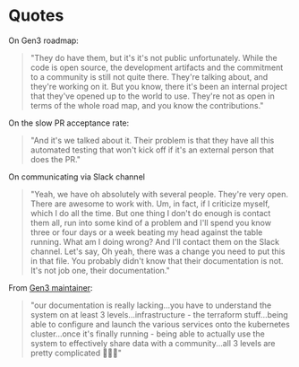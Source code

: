 # Quotes

On Gen3 roadmap:
> "They do have them, but it's it's not public unfortunately. While the code is open source, the development artifacts and the commitment to a community is still not quite there. They're talking about, and they're working on it. But you know, there it's been an internal project that they've opened up to the world to use. They're not as open in terms of the whole road map, and you know the contributions."

On the slow PR acceptance rate: 
> "And it's we talked about it. Their problem is that they have all this automated testing that won't kick off if it's an external person that does the PR."

On communicating via Slack channel
> "Yeah, we have oh absolutely with several people. They're very open. There are awesome to work with. Um, in fact, if I criticize myself, which I do all the time. But one thing I don't do enough is contact them all, run into some kind of a problem and I'll spend you know three or four days or a week beating my head against the table running. What am I doing wrong? And I'll contact them on the Slack channel. Let's say, Oh yeah, there was a change you need to put this in that file. You probably didn't know that their documentation is not. It's not job one, their documentation."

From [Gen3 maintainer](https://cdis.slack.com/archives/CDDPLU1NU/p1594925970095400?thread_ts=1594906513.085900&cid=CDDPLU1NU):
> "our documentation is really lacking...you have to understand the system on at least 3 levels...infrastructure - the terraform stuff...being able to configure and launch the various services onto the kubernetes cluster...once it's finally running - being able to actually use the system to effectively share data with a community...all 3 levels are pretty complicated 🤦🏿‍♂️"